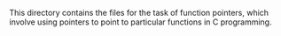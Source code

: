 This directory contains the files for the task of function pointers, which involve using pointers to point to particular functions in C programming.
